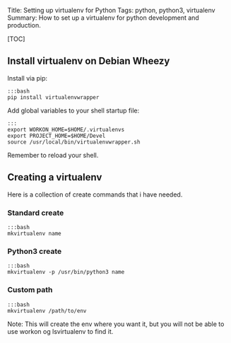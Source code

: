 Title: Setting up virtualenv for Python 
Tags: python, python3, virtualenv
Summary: How to set up a virtualenv for python development and production.

[TOC]

## Install virtualenv on Debian Wheezy

Install via pip:
    
    :::bash
    pip install virtualenvwrapper

Add global variables to your shell startup file:

    :::
    export WORKON_HOME=$HOME/.virtualenvs
    export PROJECT_HOME=$HOME/Devel
    source /usr/local/bin/virtualenvwrapper.sh

Remember to reload your shell.


## Creating a virtualenv
Here is a collection of create commands that i have needed.

### Standard create
    
    :::bash
    mkvirtualenv name

### Python3 create

    :::bash 
    mkvirtualenv -p /usr/bin/python3 name

### Custom path
    
    :::bash
    mkvirtualenv /path/to/env

Note: This will create the env where you want it, but you will not be able to use workon og lsvirtualenv to find it.

